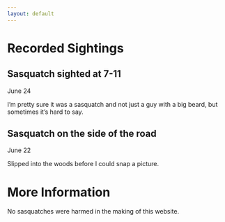 ```yaml
---
layout: default
---
```


# Recorded Sightings

## Sasquatch sighted at 7-11

June 24

I’m pretty sure it was a sasquatch and not just a guy with a big beard, but sometimes it’s hard to say.

## Sasquatch on the side of the road

June 22

Slipped into the woods before I could snap a picture.

# More Information

No sasquatches were harmed in the making of this website.
